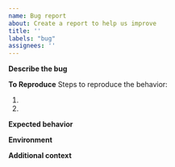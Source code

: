 ```yaml
---
name: Bug report
about: Create a report to help us improve
title: ''
labels: "bug"
assignees: ''
---
```


**Describe the bug**
<!-- A clear and concise description of what the bug is. -->

**To Reproduce**
Steps to reproduce the behavior:
  1. <!-- Replace this text --!>
  2. <!-- Replace this text --!>

**Expected behavior**
<!-- A clear and concise description of what you expected to happen. -->

**Environment**
<!--

A concise description of your environment:

  1. Output of `kubectl version`
  2. Ingress Controller (e.g., [AWS Load Balancer Controller](https://kubernetes-sigs.github.io/aws-load-balancer-controller/latest/)) responsible for the Ingress
  3. Ingress Class (e.g., `alb`)
  4. CDN provider (e.g., AWS CloudFront) 

-->

**Additional context**
<!-- Add any other context about the problem here. -->